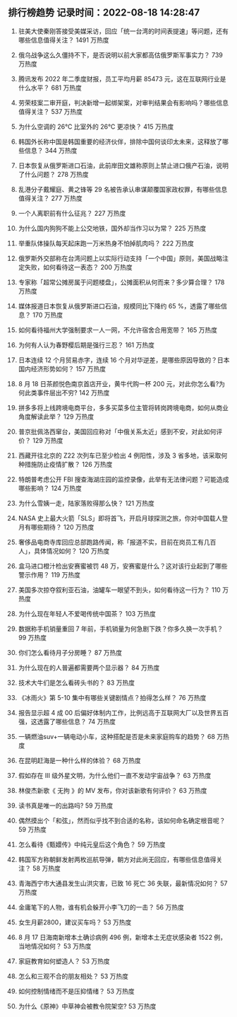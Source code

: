 
## 排行榜趋势 记录时间：2022-08-18 14:28:47
  
  1. 驻美大使秦刚答接受美媒采访，回应「统一台湾的时间表提速」等问题，还有哪些信息值得关注？ 1491 万热度
    
  2. 俄乌战争这么久僵持不下，是否说明以前大家都高估俄罗斯军事实力？ 739 万热度
    
  3. 腾讯发布 2022 年二季度财报，员工平均月薪 85473 元，这在互联网行业是什么水平？ 681 万热度
    
  4. 劳荣枝案二审开庭，判决新增一起绑架案，对审判结果会有影响吗？哪些信息值得关注？ 537 万热度
    
  5. 为什么空调的 26℃ 比室外的 26℃ 更凉快？ 415 万热度
    
  6. 韩国外长称中国是韩国重要的经济伙伴，排除中国何谈印太未来，这释放了哪些信息？ 344 万热度
    
  7. 日本恢复从俄罗斯进口石油，此前岸田文雄称原则上禁止进口俄产石油，说明了什么问题？ 278 万热度
    
  8. 乱港分子戴耀庭、黄之锋等 29 名被告承认串谋颠覆国家政权罪，有哪些信息值得关注？ 277 万热度
    
  9. 一个人离职前有什么征兆？ 227 万热度
    
  10. 为什么国内狗狗不能上公交地铁，国外却当作习以为常？ 225 万热度
    
  11. 举重队体操队每天起床跑一万米热身不怕掉肌肉吗？ 222 万热度
    
  12. 俄罗斯外交部称在台湾问题上以实际行动支持「一个中国」原则，美国战略注定失败，如何看待这一表态？ 200 万热度
    
  13. 专家称「超常公摊房属于问题楼盘」，公摊面积从何而来？多少算合理？ 178 万热度
    
  14. 媒体报道日本恢复从俄罗斯进口石油，规模同比下降约 65 %，透露了哪些信息？ 170 万热度
    
  15. 如何看待福州大学强制要求一人一网，不允许宿舍合用宽带？ 165 万热度
    
  16. 为何有人认为春野樱后期是强行三忍？ 161 万热度
    
  17. 日本连续 12 个月贸易赤字，连续 16 个月对华逆差，是哪些原因导致的？日本国内经济形势如何？ 157 万热度
    
  18. 8 月 18 日茶颜悦色南京首店开业，黄牛代购一杯 200 元，对此你怎么看?为何此类事件层出不穷? 142 万热度
    
  19. 拼多多将上线跨境电商平台，多多买菜多位主管将转岗跨境电商，如何从商业角度解读此举？ 129 万热度
    
  20. 普京批佩洛西窜台，美国回应称对「中俄关系太近」感到不安，对此如何评价？ 129 万热度
    
  21. 西藏开往北京的 Z22 次列车已至少检出 4 例阳性，涉及 3 省多地，该采取何种措施防止疫情扩散？ 126 万热度
    
  22. 特朗普考虑公开 FBI 搜查海湖庄园的监控录像，此举有无法律问题？可能造成哪些影响？ 124 万热度
    
  23. 为什么雪姨一走，陆家落败得那么快？ 121 万热度
    
  24. NASA 史上最大火箭「SLS」即将首飞，开启月球探测之旅，你对中国载人登月有哪些期待？ 120 万热度
    
  25. 奢侈品电商寺库回应总部跑路传闻，称「报道不实，目前在岗员工有几百人」，具体情况如何？ 120 万热度
    
  26. 盒马进口橙汁检出安赛蜜被罚 48 万，安赛蜜是什么？这对该行业起到了哪些警示作用？ 119 万热度
    
  27. 美国多次掠夺叙利亚石油，油罐车一眼望不到头，如何看待这一行为？ 110 万热度
    
  28. 为什么现在年轻人不爱喝传统中国茶？ 103 万热度
    
  29. 数据称手机销量重回 7 年前，手机销量为何急剧下跌？你多久换一次手机？ 99 万热度
    
  30. 你们怎么看待月子分房睡？ 87 万热度
    
  31. 为什么现在的人普遍都需要两个显示器？ 84 万热度
    
  32. 技术大牛们是怎么看砖头书的？ 83 万热度
    
  33. 《冰雨火》第 5-10 集中有哪些关键剧情点？拍得怎么样？ 76 万热度
    
  34. 报告显示超 4 成 00 后偏好体制内工作，比例远高于互联网大厂以及世界五百强，这透露了哪些信息？ 74 万热度
    
  35. 一辆燃油suv+一辆电动小车，这种搭配是否是未来家庭购车的趋势？ 68 万热度
    
  36. 在昆明赶海是一种什么样的体验？ 68 万热度
    
  37. 假如存在 III 级外星文明，为什么他们一直不发动宇宙战争？ 63 万热度
    
  38. 林俊杰新歌《 无拘 》的 MV 发布，你对该新歌有何评价？ 63 万热度
    
  39. 读书真是唯一的出路吗? 59 万热度
    
  40. 偶然摸出个「和弦」，然而似乎找不到合适的名称，该如何命名确定根音呢？ 59 万热度
    
  41. 怎么看待《甄嬛传》中纯元皇后这个角色？ 59 万热度
    
  42. 韩国军方称朝鲜发射两枚巡航导弹，朝方对此尚无回应，有哪些信息值得关注？ 58 万热度
    
  43. 青海西宁市大通县发生山洪灾害，已致 16 死亡 36 失联，最新情况如何？ 57 万热度
    
  44. 金庸笔下的人物，谁有机会躲开小李飞刀的一击？ 56 万热度
    
  45. 女生月薪2800，建议买车吗？ 53 万热度
    
  46. 8 月 17 日海南新增本土确诊病例 496 例，新增本土无症状感染者 1522 例，当地情况如何？ 53 万热度
    
  47. 家庭教育如何塑造人？ 53 万热度
    
  48. 怎么和三观不合的朋友相处？ 53 万热度
    
  49. 如何控制情绪而不是压抑情绪？ 53 万热度
    
  50. 为什么《原神》中草神会被教令院架空? 53 万热度
    
